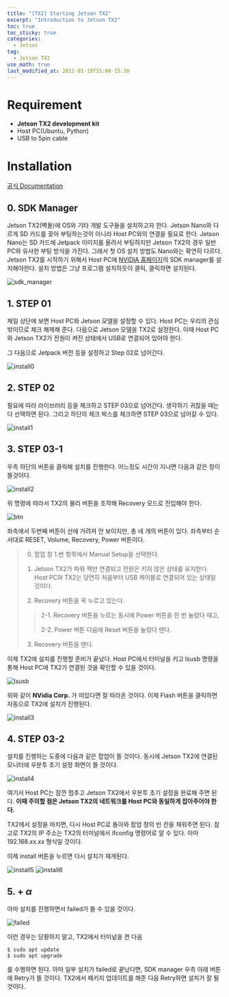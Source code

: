 ```yaml
---
title: "[TX2] Starting Jetson TX2"
excerpt: "Introduction to Jetson TX2"
toc: true
toc_sticky: true
categories:
  - Jetson
tag:
  - Jetson TX2
use_math: true
last_modified_at: 2022-01-19T15:00-15:30
---
```


# Requirement
- **Jetson TX2 development kit**
- Host PC(Ubuntu, Python)
- USB to 5pin cable

# Installation
[공식 Documentation](https://docs.nvidia.com/sdk-manager/install-with-sdkm-jetson/index.html)

## 0. SDK Manager
Jetson TX2(벽돌)에 OS와 기타 개발 도구들을 설치하고자 한다. Jetson Nano와 다르게 SD 카드를 꽂아 부팅하는것이 아니라 Host PC와의 연결을 필요로 한다. Jetson Nano는 SD 카드에 Jetpack 이미지를 올려서 부팅하지만 Jetson TX2의 경우 일반 PC와 유사한 부팅 방식을 가진다. 그래서 첫 OS 설치 방법도 Nano와는 확연히 다르다. Jetson TX2를 시작하기 위해서 Host PC에 [NVIDIA 홈페이지](https://developer.nvidia.com/jetpack-sdk-46)의 SDK manager를 설치해야한다. 설치 방법은 그냥 프로그램 설치하듯이 클릭, 클릭하면 설치된다.

![sdk_manager](/assets/images/starting-jetson-tx2/sdk_manager.jpg)

## 1. STEP 01
제일 상단에 보면 Host PC와 Jetson 모델을 설정할 수 있다. Host PC는 우리의 관심 밖이므로 체크 해제해 준다. 다음으로 Jetson 모델을 TX2로 설정한다. 이때 Host PC와 Jetson TX2가 전원이 켜진 상태에서 USB로 연결되어 있어야 한다.

그 다음으로 Jetpack 버전 등을 설정하고 Step 02로 넘어간다.

![install0](/assets/images/starting-jetson-tx2/install0.png)

## 2. STEP 02
필요에 따라 라이브러리 등을 체크하고 STEP 03으로 넘어간다. 생각하기 귀찮을 때는 다 선택하면 된다. 그리고 하단의 체크 박스를 체크하면 STEP 03으로 넘어갈 수 있다.

![install1](/assets/images/starting-jetson-tx2/install1.png)

## 3. STEP 03-1
우측 하단의 버튼을 클릭해 설치를 진행한다. 어느정도 시간이 지나면 다음과 같은 창이 뜰것이다.

![install2](/assets/images/starting-jetson-tx2/install2.png)

위 명령에 따라서 TX2의 물리 버튼을 조작해 Recovery 모드로 진입해야 한다.

![btn](/assets/images/starting-jetson-tx2/btn.jpg)

좌측에서 두번째 버튼이 선에 가려져 안 보이지만, 총 네 개의 버튼이 있다. 좌측부터 순서대로 RESET, Volume, Recovery, Power 버튼이다.

> 0) 팝업 창 1.번 항목에서 Manual Setup을 선택한다.
>
> 1) Jetson TX2가 파워 잭만 연결되고 전원은 키지 않은 상태를 유지한다. Host PC와 TX2는 당연히 처음부터 USB 케이블로 연결되어 있는 상태일 것이다.
>
> 2) Recovery 버튼을 꾹 누르고 있는다.
> 
>> 2-1. Recovery 버튼을 누르는 동시에 Power 버튼을 한 번 눌렀다 때고,
>>
>> 2-2. Power 버튼 다음에 Reset 버튼을 눌렀다 땐다.
>
> 3) Recovery 버튼을 땐다.

이제 TX2에 설치를 진행할 준비가 끝났다. Host PC에서 터미널을 키고 lsusb 명령을 통해 Host PC에 TX2가 연결된 것을 확인할 수 있을 것이다.

![lsusb](/assets/images/starting-jetson-tx2/lsusb.png)

위와 같이 **NVidia Corp.** 가 떠있다면 잘 따라온 것이다. 이제 Flash 버튼을 클릭하면 자동으로 TX2에 설치가 진행된다.

![install3](/assets/images/starting-jetson-tx2/install3.png)

## 4. STEP 03-2
설치를 진행하는 도중에 다음과 같은 팝업이 뜰 것이다. 동시에 Jetson TX2에 연결된 모니터에 우분투 초기 설정 화면이 뜰 것이다.

![install4](/assets/images/starting-jetson-tx2/install4.png)

여기서 Host PC는 잠깐 멈추고 Jetson TX2에서 우분투 초기 설정을 완료해 주면 된다. **이때 주의할 점은 Jetson TX2의 네트워크를 Host PC와 동일하게 잡아주어야 한다.**

TX2에서 설정을 마치면, 다시 Host PC로 돌아와 팝업 창의 빈 칸을 채워주면 된다. 참고로 TX2의 IP 주소는 TX2의 터미널에서 ifconfig 명령어로 알 수 있다. 아마 192.168.xx.xx 형식일 것이다.

이제 install 버튼을 누르면 다시 설치가 재개된다.

![install5](/assets/images/starting-jetson-tx2/install5.png)
![install6](/assets/images/starting-jetson-tx2/install6.png)

## 5. + $\alpha$
아마 설치를 진행하면서 failed가 뜰 수 있을 것이다.

![failed](/assets/images/starting-jetson-tx2/failed.png)

이런 경우는 당황하지 말고, TX2에서 터미널을 켠 다음
```
$ sudo apt update
$ sudo apt upgrade
```

를 수행하면 된다. 아마 일부 설치가 failed로 끝났다면, SDK manager 우측 아래 버튼에 Retry가 뜰 것이다. TX2에서 패키지 업데이트를 해준 다음 Retry하면 설치가 잘 될 것이다.

